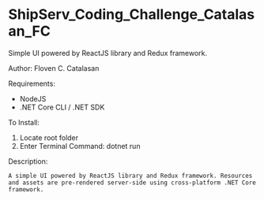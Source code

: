 # ShipServ_Coding_Challenge_Catalasan_FC
Simple UI powered by ReactJS library and Redux framework.

Author:  Floven C. Catalasan

Requirements:

-	NodeJS
-	.NET Core CLI / .NET SDK

To Install:
1.	Locate root folder
2.	Enter Terminal Command:
      dotnet run

Description:

	A simple UI powered by ReactJS library and Redux framework. Resources and assets are pre-rendered server-side using cross-platform .NET Core framework. 
